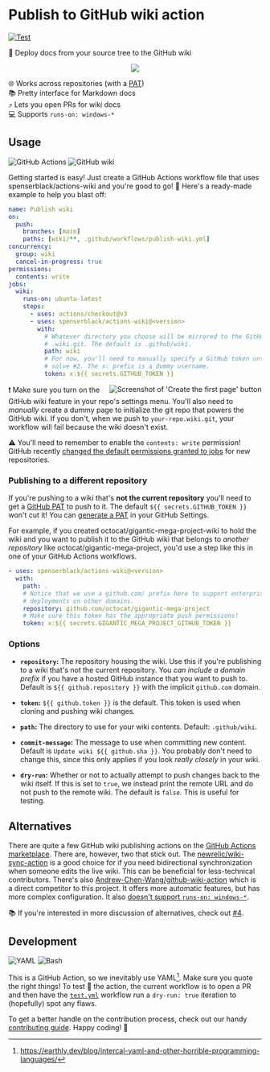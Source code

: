 # Publish to GitHub wiki action

[![Test](https://github.com/spenserblack/actions-wiki/actions/workflows/test.yml/badge.svg)](https://github.com/spenserblack/actions-wiki/actions/workflows/test.yml)

📖 Deploy docs from your source tree to the GitHub wiki

<div align="center">

![](https://user-images.githubusercontent.com/61068799/231881220-2915f956-dbdb-4eee-8807-4eba9537523f.png)

</div>

🌐 Works across repositories (with a [PAT]) \
📚 Pretty interface for Markdown docs \
⤴️ Lets you open PRs for wiki docs \
💻 Supports `runs-on: windows-*`

## Usage

![GitHub Actions](https://img.shields.io/static/v1?style=for-the-badge&message=GitHub+Actions&color=2088FF&logo=GitHub+Actions&logoColor=FFFFFF&label=)
![GitHub wiki](https://img.shields.io/static/v1?style=for-the-badge&message=GitHub+wiki&color=181717&logo=GitHub&logoColor=FFFFFF&label=)

Getting started is easy! Just create a GitHub Actions workflow file that uses
spenserblack/actions-wiki and you're good to go! 🚀 Here's a ready-made example
to help you blast off:

```yml
name: Publish wiki
on:
  push:
    branches: [main]
    paths: [wiki/**, .github/workflows/publish-wiki.yml]
concurrency:
  group: wiki
  cancel-in-progress: true
permissions:
  contents: write
jobs:
  wiki:
    runs-on: ubuntu-latest
    steps:
      - uses: actions/checkout@v3
      - uses: spenserblack/actions-wiki@<version>
        with:
          # Whatever directory you choose will be mirrored to the GitHub
          # .wiki.git. The default is .github/wiki.
          path: wiki
          # For now, you'll need to manually specify a GitHub token until we
          # solve #2. The x: prefix is a dummy username.
          token: x:${{ secrets.GITHUB_TOKEN }}
```

<img align="right" alt="Screenshot of 'Create the first page' button" src="https://i.imgur.com/ABKIS4h.png" />

❗ Make sure you turn on the GitHub wiki feature in your repo's settings menu.
You'll also need to _manually_ create a dummy page to initialize the git repo
that powers the GitHub wiki. If you don't, when we push to `your-repo.wiki.git`,
your workflow will fail because the wiki doesn't exist.

⚠️ You'll need to remember to enable the `contents: write` permission! GitHub
recently [changed the default permissions granted to jobs] for new repositories.

### Publishing to a different repository

If you're pushing to a wiki that's **not the current repository** you'll need to
get a [GitHub PAT] to push to it. The default `${{ secrets.GITHUB_TOKEN }}`
won't cut it! You can [generate a PAT] in your GitHub Settings.

For example, if you created octocat/gigantic-mega-project-wiki to hold the wiki
and you want to publish it to the GitHub wiki that belongs to _another
repository_ like octocat/gigantic-mega-project, you'd use a step like this in
one of your GitHub Actions workflows.

```yml
- uses: spenserblack/actions-wiki@<version>
  with:
    path: .
    # Notice that we use a github.com/ prefix here to support enterprise GitHub
    # deployments on other domains.
    repository: github.com/octocat/gigantic-mega-project
    # Make sure this token has the appropriate push permissions!
    token: x:${{ secrets.GIGANTIC_MEGA_PROJECT_GITHUB_TOKEN }}
```

### Options

- **`repository`:** The repository housing the wiki. Use this if you're
  publishing to a wiki that's not the current repository. You _can include a
  domain prefix_ if you have a hosted GitHub instance that you want to push to.
  Default is `${{ github.repository }}` with the implicit `github.com` domain.

- **`token`:** `${{ github.token }}` is the default. This token is used when
  cloning and pushing wiki changes.

- **`path`:** The directory to use for your wiki contents. Default:
  `.github/wiki`.

- **`commit-message`:** The message to use when committing new content. Default
  is `Update wiki ${{ github.sha }}`. You probably don't need to change this,
  since this only applies if you look _really closely_ in your wiki.

- **`dry-run`:** Whether or not to actually attempt to push changes back to the
  wiki itself. If this is set to `true`, we instead print the remote URL and do
  not push to the remote wiki. The default is `false`. This is useful for
  testing.

## Alternatives

There are quite a few GitHub wiki publishing actions on the [GitHub Actions
marketplace]. There are, however, two that stick out. The
[newrelic/wiki-sync-action] is a good choice for if you need bidirectional
synchronization when someone edits the live wiki. This can be beneficial for
less-technical contributors. There's also [Andrew-Chen-Wang/github-wiki-action]
which is a direct competitor to this project. It offers more automatic features,
but has more complex configuration. It also [doesn't support `runs-on:
windows-*`].

📚 If you're interested in more discussion of alternatives, check out [#4].

## Development

![YAML](https://img.shields.io/static/v1?style=for-the-badge&message=YAML&color=CB171E&logo=YAML&logoColor=FFFFFF&label=)
![Bash](https://img.shields.io/static/v1?style=for-the-badge&message=Bash&color=4EAA25&logo=GNU+Bash&logoColor=FFFFFF&label=)

This is a GitHub Action, so we inevitably use YAML[^1]. Make sure you quote the
right things! To test 🧪 the action, the current workflow is to open a PR and
then have the [`test.yml`] workflow run a `dry-run: true` iteration to
(hopefully) spot any flaws.

To get a better handle on the contribution process, check out our handy
[contributing guide]. Happy coding! 👋

<!-- prettier-ignore-start -->
[newrelic/wiki-sync-action]: https://github.com/newrelic/wiki-sync-action#readme
[Andrew-Chen-Wang/github-wiki-action]: https://github.com/Andrew-Chen-Wang/github-wiki-action#readme
[#4]: https://github.com/spenserblack/actions-wiki/issues/4
[PAT]: https://docs.github.com/en/authentication/keeping-your-account-and-data-secure/creating-a-personal-access-token
[GitHub PAT]: https://docs.github.com/en/authentication/keeping-your-account-and-data-secure/creating-a-personal-access-token
[changed the default permissions granted to jobs]: https://github.blog/changelog/2023-02-02-github-actions-updating-the-default-github_token-permissions-to-read-only/
[github actions marketplace]: https://github.com/marketplace?type=actions
[generate a pat]: https://github.com/settings/tokens?type=beta
[doesn't support `runs-on: windows-*`]: https://github.com/Andrew-Chen-Wang/github-wiki-action/discussions/28
[contributing guide]: https://github.com/spenserblack/actions-wiki/blob/main/CONTRIBUTING.md
[`test.yml`]: https://github.com/spenserblack/actions-wiki/blob/main/.github/workflows/test.yml
[^1]: https://earthly.dev/blog/intercal-yaml-and-other-horrible-programming-languages/
<!-- prettier-ignore-end -->
